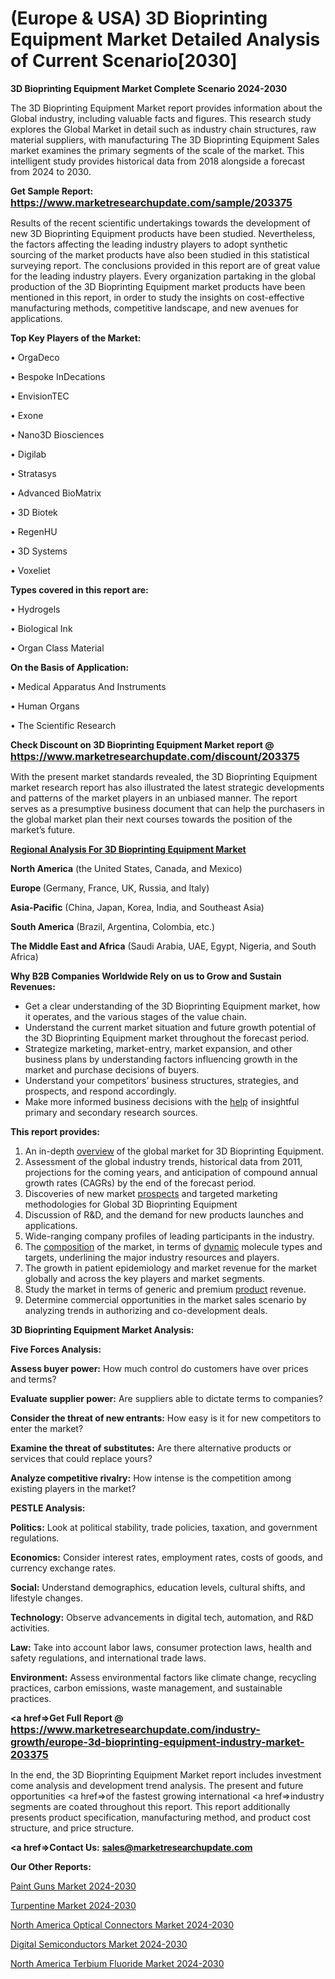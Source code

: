 # (Europe & USA) 3D Bioprinting Equipment Market Detailed Analysis of Current Scenario[2030]

<strong>3D Bioprinting Equipment Market Complete Scenario 2024-2030</strong>

The 3D Bioprinting Equipment Market report provides information about the Global industry, including valuable facts and figures. This research study explores the Global Market in detail such as industry chain structures, raw material suppliers, with manufacturing The 3D Bioprinting Equipment Sales market examines the primary segments of the scale of the market. This intelligent study provides historical data from 2018 alongside a forecast from 2024 to 2030.

<strong>Get Sample Report: <a href=https://www.marketresearchupdate.com/sample/203375><font size=3 color=#0000ff>https://www.marketresearchupdate.com/sample/203375</font></a></strong>

Results of the recent scientific undertakings towards the development of new 3D Bioprinting Equipment products have been studied. Nevertheless, the factors affecting the leading industry players to adopt synthetic sourcing of the market products have also been studied in this statistical surveying report. The conclusions provided in this report are of great value for the leading industry players. Every organization partaking in the global production of the 3D Bioprinting Equipment market products have been mentioned in this report, in order to study the insights on cost-effective manufacturing methods, competitive landscape, and new avenues for applications.

<strong>Top Key Players of the Market:</strong>

• OrgaDeco

• Bespoke InDecations

• EnvisionTEC

• Exone

• Nano3D Biosciences

• Digilab

• Stratasys

• Advanced BioMatrix

• 3D Biotek

• RegenHU

• 3D Systems

• Voxeliet

<strong>Types covered in this report are: </strong>

• Hydrogels

• Biological Ink

• Organ Class Material

<strong>On the Basis of Application:</strong>

• Medical Apparatus And Instruments

• Human Organs

• The Scientific Research

<strong>Check Discount on 3D Bioprinting Equipment Market report @ <a href=https://www.marketresearchupdate.com/discount/203375><font size=3 color=#0000ff>https://www.marketresearchupdate.com/discount/203375</font></a></strong>

With the present market standards revealed, the 3D Bioprinting Equipment market research report has also illustrated the latest strategic developments and patterns of the market players in an unbiased manner. The report serves as a presumptive business document that can help the purchasers in the global market plan their next courses towards the position of the market’s future.

<strong><u><b>Regional Analysis For 3D Bioprinting Equipment Market</b></u></strong>

<strong><b>North America</b></strong> (the United States, Canada, and Mexico)

<strong><b>Europe </b></strong>(Germany, France, UK, Russia, and Italy)

<strong><b>Asia-Pacific</b></strong> (China, Japan, Korea, India, and Southeast Asia)

<strong><b>South America</b></strong> (Brazil, Argentina, Colombia, etc.)

<strong><b>The Middle East and Africa</b></strong> (Saudi Arabia, UAE, Egypt, Nigeria, and South Africa)

<strong>Why B2B Companies Worldwide Rely on us to Grow and Sustain Revenues:</strong>
<ul>
  <li>Get a clear understanding of the 3D Bioprinting Equipment market, how it operates, and the various stages of the value chain.</li>
  <li>Understand the current market situation and future growth potential of the 3D Bioprinting Equipment market throughout the forecast period.</li>
  <li>Strategize marketing, market-entry, market expansion, and other business plans by understanding factors influencing growth in the market and purchase decisions of buyers.</li>
  <li>Understand your competitors’ business structures, strategies, and prospects, and respond accordingly.</li>
  <li>Make more informed business decisions with the <a href=ASDF991299>help</a> of insightful primary and secondary research sources.</li>
</ul>
<strong>This report provides:</strong>
<ol>
  <li>An in-depth <a href=>overview</a> of the global market for 3D Bioprinting Equipment.</li>
  <li>Assessment of the global industry trends, historical data from 2011, projections for the coming years, and anticipation of compound annual growth rates (CAGRs) by the end of the forecast period.</li>
  <li>Discoveries of new market <a href=>prospects</a> and targeted marketing methodologies for Global 3D Bioprinting Equipment</li>
  <li>Discussion of R&amp;D, and the demand for new products launches and applications.</li>
  <li>Wide-ranging company profiles of leading participants in the industry.</li>
  <li>The <a href=ASDF881288>composition</a> of the market, in terms of <a href=>dynamic</a> molecule types and targets, underlining the major industry resources and players.</li>
  <li>The growth in patient epidemiology and market revenue for the market globally and across the key players and market segments.</li>
  <li>Study the market in terms of generic and premium <a href=>product</a> revenue.</li>
  <li>Determine commercial opportunities in the market sales scenario by analyzing trends in authorizing and co-development deals.</li>
</ol>

<strong>3D Bioprinting Equipment Market Analysis:</strong>

<strong>Five Forces Analysis:</strong>

<strong>Assess buyer power:</strong> How much control do customers have over prices and terms?

<strong>Evaluate supplier power:</strong> Are suppliers able to dictate terms to companies?

<strong>Consider the threat of new entrants:</strong> How easy is it for new competitors to enter the market?

<strong>Examine the threat of substitutes:</strong> Are there alternative products or services that could replace yours?

<strong>Analyze competitive rivalry:</strong> How intense is the competition among existing players in the market?

<strong>PESTLE Analysis:</strong>

<strong>Politics:</strong> Look at political stability, trade policies, taxation, and government regulations.

<strong>Economics:</strong> Consider interest rates, employment rates, costs of goods, and currency exchange rates.

<strong>Social:</strong> Understand demographics, education levels, cultural shifts, and lifestyle changes.

<strong>Technology:</strong> Observe advancements in digital tech, automation, and R&D activities.

<strong>Law:</strong> Take into account labor laws, consumer protection laws, health and safety regulations, and international trade laws.

<strong>Environment:</strong> Assess environmental factors like climate change, recycling practices, carbon emissions, waste management, and sustainable practices.

<strong><a href=>Get Full Report</a> @ <a href=https://www.marketresearchupdate.com/industry-growth/europe-3d-bioprinting-equipment-industry-market-203375><font size=3 color=#0000ff>https://www.marketresearchupdate.com/industry-growth/europe-3d-bioprinting-equipment-industry-market-203375</font></a></strong>

In the end, the 3D Bioprinting Equipment Market report includes investment come analysis and development trend analysis. The present and future opportunities <a href=>of</a> the fastest growing international <a href=>industry</a> segments are coated throughout this report. This report additionally presents product specification, manufacturing method, and product cost structure, and price structure.

<strong><a href=><strong>Contact Us:</strong></a></strong>
<strong>sales@marketresearchupdate.com</strong>

<strong>Our Other Reports:</strong>

<a href=https://www.linkedin.com/pulse/paint-guns-market-opportunities-stay-ahead-game>Paint Guns Market 2024-2030</a>

<a href=https://www.linkedin.com/pulse/turpentine-market-outlooks-2023-size-players>Turpentine Market 2024-2030</a>

<a href=https://www.linkedin.com/pulse/north-america-optical-connectors-market-2023-1f>North America Optical Connectors Market 2024-2030</a>

<a href=https://www.linkedin.com/pulse/digital-semiconductors-market-current-business-qtnzf/>Digital Semiconductors Market 2024-2030</a>

<a href=https://www.linkedin.com/pulse/north-america-terbium-fluoride-market-2023-demand-future-ikqbf/>North America Terbium Fluoride Market 2024-2030</a>
